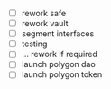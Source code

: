 - [ ] rework safe
- [ ] rework vault
- [ ] segment interfaces
- [ ] testing
- [ ] ... rework if required
- [ ] launch polygon dao
- [ ] launch polygon token